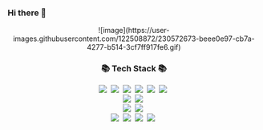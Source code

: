 ### Hi there 👋
<p align="center">
![image](https://user-images.githubusercontent.com/122508872/230572673-beee0e97-cb7a-4277-b514-3cf7ff917fe6.gif)
<h3 align="center">📚 Tech Stack 📚</h3>
<p align="center">
<img src="https://img.shields.io/badge/Java-007396?style=flat-square&logo=Java&logoColor=white"/></a>&nbsp
<img src="https://img.shields.io/badge/Javascript-ffb13b?style=flat-square&logo=javascript&logoColor=white"/></a>&nbsp 
<img src="https://img.shields.io/badge/HTML5-E34F26?style=flat-square&logo=HTML5&logoColor=white"/></a>&nbsp
<img src="https://img.shields.io/badge/CSS3-1572B6?style=flat-square&logo=CSS3&logoColor=white"/></a>&nbsp
<img src="https://img.shields.io/badge/Axios-5A29E4?style=flat-square&logo=Axios&logoColor=white"/></a>&nbsp
<img src="https://img.shields.io/badge/jQuery-0769AD?style=flat-square&logo=jQuery&logoColor=white"/></a>&nbsp
<br>
<img src="https://img.shields.io/badge/Spring-6DB33F?style=flat-square&logo=Spring&logoColor=white"/></a>&nbsp
<img src="https://img.shields.io/badge/SpringBoot-6DB33F?style=flat-square&logo=SpringBoot&logoColor=white"/></a>&nbsp 
<br>
<img src="https://img.shields.io/badge/Mysql-E6B91E?style=flat-square&logo=MySql&logoColor=white"/></a>&nbsp 
<img src="https://img.shields.io/badge/Oracle-F80000?style=flat-square&logo=Oracle&logoColor=white"/></a>&nbsp 
<br>
<img src="https://img.shields.io/badge/Postman-FF6C37?style=flat-square&logo=Postman&logoColor=white"/></a>&nbsp
<img src="https://img.shields.io/badge/Git-F05032?style=flat-square&logo=Git&logoColor=white"/></a>&nbsp 
<img src="https://img.shields.io/badge/AWS-232F3E?style=flat-square&logo=AmazonAWS&logoColor=white"/></a>&nbsp 
<img src="https://img.shields.io/badge/Docker-2496ED?style=flat-square&logo=Docker&logoColor=white"/></a>&nbsp

